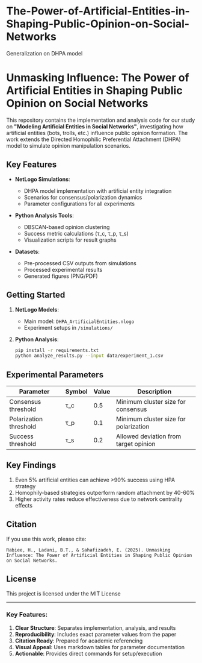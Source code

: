 # The-Power-of-Artificial-Entities-in-Shaping-Public-Opinion-on-Social-Networks
Generalization on DHPA model


# Unmasking Influence: The Power of Artificial Entities in Shaping Public Opinion on Social Networks

This repository contains the implementation and analysis code for our study on **"Modeling Artificial Entities in Social Networks"**, investigating how artificial entities (bots, trolls, etc.) influence public opinion formation. The work extends the Directed Homophilic Preferential Attachment (DHPA) model to simulate opinion manipulation scenarios.

## Key Features
- **NetLogo Simulations**: 
  - DHPA model implementation with artificial entity integration
  - Scenarios for consensus/polarization dynamics
  - Parameter configurations for all experiments

- **Python Analysis Tools**:
  - DBSCAN-based opinion clustering
  - Success metric calculations (τ_c, τ_p, τ_s)
  - Visualization scripts for result graphs

- **Datasets**:
  - Pre-processed CSV outputs from simulations
  - Processed experimental results
  - Generated figures (PNG/PDF)

## Getting Started
1. **NetLogo Models**:
   - Main model: `DHPA_ArtificialEntities.nlogo`
   - Experiment setups in `/simulations/`

2. **Python Analysis**:
   ```bash
   pip install -r requirements.txt
   python analyze_results.py --input data/experiment_1.csv
   ```

## Experimental Parameters
| Parameter          | Symbol | Value | Description                          |
|--------------------|--------|-------|--------------------------------------|
| Consensus threshold| τ_c    | 0.5   | Minimum cluster size for consensus   |
| Polarization threshold| τ_p | 0.1   | Minimum cluster size for polarization|
| Success threshold  | τ_s    | 0.2   | Allowed deviation from target opinion|

## Key Findings
1. Even 5% artificial entities can achieve >90% success using HPA strategy
2. Homophily-based strategies outperform random attachment by 40-60%
3. Higher activity rates reduce effectiveness due to network centrality effects

## Citation
If you use this work, please cite:
```
Rabiee, H., Ladani, B.T., & Sahafizadeh, E. (2025). Unmasking Influence: The Power of Artificial Entities in Shaping Public Opinion on Social Networks. 
```

## License
This project is licensed under the MIT License 

---

### Key Features:
1. **Clear Structure**: Separates implementation, analysis, and results
2. **Reproducibility**: Includes exact parameter values from the paper
3. **Citation Ready**: Prepared for academic referencing
4. **Visual Appeal**: Uses markdown tables for parameter documentation
5. **Actionable**: Provides direct commands for setup/execution
